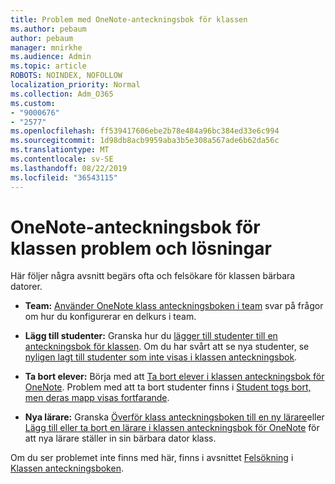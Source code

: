 ```yaml
---
title: Problem med OneNote-anteckningsbok för klassen
ms.author: pebaum
author: pebaum
manager: mnirkhe
ms.audience: Admin
ms.topic: article
ROBOTS: NOINDEX, NOFOLLOW
localization_priority: Normal
ms.collection: Adm_O365
ms.custom:
- "9000676"
- "2577"
ms.openlocfilehash: ff539417606ebe2b78e484a96bc384ed33e6c994
ms.sourcegitcommit: 1d98db8acb9959aba3b5e308a567ade6b62da56c
ms.translationtype: MT
ms.contentlocale: sv-SE
ms.lasthandoff: 08/22/2019
ms.locfileid: "36543115"
---
```

# <a name="onenote-class-notebook-issues-and-resolutions"></a>OneNote-anteckningsbok för klassen problem och lösningar

Här följer några avsnitt begärs ofta och felsökare för klassen bärbara datorer.

- **Team:** [Använder OneNote klass anteckningsboken i team](https://support.office.com/article/bd77f11f-27cd-4d41-bfbd-2b11799f1440) svar på frågor om hur du konfigurerar en delkurs i team.

- **Lägg till studenter:** Granska hur du [lägger till studenter till en anteckningsbok för klassen](https://support.office.com/article/149882af-506a-4689-9fee-39309b97aae8). Om du har svårt att se nya studenter, se [nyligen lagt till studenter som inte visas i klassen anteckningsbok](https://support.office.com/article/4da02c45-b435-4af1-921b-51b8ee40e1c9).

- **Ta bort elever:** Börja med att [Ta bort elever i klassen anteckningsbok för OneNote](https://support.office.com/article/86dcf019-408f-4de8-8055-eb61f1578c3c). Problem med att ta bort studenter finns i [Student togs bort, men deras mapp visas fortfarande](https://support.office.com/article/0ed81eaa-c14a-436f-bb6f-ce95f130cc71).

- **Nya lärare:** Granska [Överför klass anteckningsboken till en ny lärare](https://support.office.com/article/84ef5d4a-0eec-4d5b-bc22-1317bc3b9027)eller [Lägg till eller ta bort en lärare i klassen anteckningsbok för OneNote](https://support.office.com/article/fdcb870b-49a7-4a14-9ea6-d817f88026f8) för att nya lärare ställer in sin bärbara dator klass.

Om du ser problemet inte finns med här, finns i avsnittet [Felsökning](https://support.office.com/article/class-notebook-ee70aff9-52e8-449f-be6a-7cbc1d65eaea#ID0EAABAAA=Manage&ID0EABAAA=Troubleshoot) i [Klassen anteckningsboken](https://support.office.com/article/class-notebook-ee70aff9-52e8-449f-be6a-7cbc1d65eaea). 


